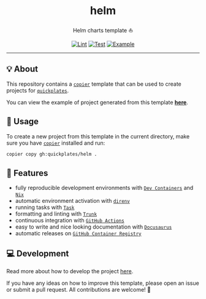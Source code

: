 <h1 align="center">helm</h1>

<div align="center">

Helm charts template ⛵

[![Lint](https://github.com/quickplates/helm/actions/workflows/lint.yaml/badge.svg)](https://github.com/quickplates/helm/actions/workflows/lint.yaml)
[![Test](https://github.com/quickplates/helm/actions/workflows/test.yaml/badge.svg)](https://github.com/quickplates/helm/actions/workflows/test.yaml)
[![Example](https://github.com/quickplates/helm/actions/workflows/example.yaml/badge.svg)](https://github.com/quickplates/helm/actions/workflows/example.yaml)

</div>

---

## 💡 About

This repository contains a [`copier`](https://copier.readthedocs.io) template
that can be used to create projects for
[`quickplates`](https://github.com/quickplates).

You can view the example of project generated from this template
[**here**](https://github.com/quickplates/helm-example).

## 📜 Usage

To create a new project from this template in the current directory,
make sure you have [`copier`](https://copier.readthedocs.io) installed and run:

```sh
copier copy gh:quickplates/helm .
```

## 🚀 Features

- fully reproducible development environments with
  [`Dev Containers`](https://code.visualstudio.com/docs/remote/containers)
  and [`Nix`](https://nixos.org)
- automatic environment activation with [`direnv`](https://direnv.net)
- running tasks with [`Task`](https://taskfile.dev)
- formatting and linting with [`Trunk`](https://trunk.io)
- continuous integration with [`GitHub Actions`](https://github.com/features/actions)
- easy to write and nice looking documentation
  with [`Docusaurus`](https://docusaurus.io)
- automatic releases on [`GitHub Container Registry`](https://ghcr.io)

## 💻 Development

Read more about how to develop the project
[here](https://github.com/quickplates/helm/blob/main/CONTRIBUTING.md).

If you have any ideas on how to improve this template,
please open an issue or submit a pull request.
All contributions are welcome! 🤗
